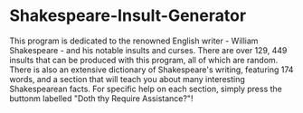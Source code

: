# Shakespeare-Insult-Generator

This program is dedicated to the renowned English writer - William Shakespeare - and his notable insults and curses. There are over 129, 449 insults that can be produced with this program, all of which are random. There is also an extensive dictionary of Shakespeare's writing, featuring 174 words, and a section that will teach you about many interesting Shakespearean facts. For specific help on each section, simply press the buttonm labelled "Doth thy Require Assistance?"! 
